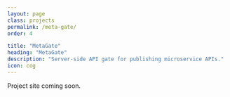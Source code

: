 ```yaml
---
layout: page
class: projects
permalink: /meta-gate/
order: 4

title: "MetaGate"
heading: "MetaGate"
description: "Server-side API gate for publishing microservice APIs."
icon: cog
---
```


Project site coming soon.